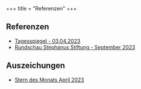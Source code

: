 +++
title = "Referenzen"
+++
## Referenzen

* [Tagesspiegel - 03.04.2023](https://leute.tagesspiegel.de/treptow-koepenick/unter-nachbarn/2023/04/03/269249/)
* [Rundschau Stephanus Stiftung - September 2023](https://www.stephanus.org/rundschau/die-rundschau-september/startseite/artikel/detail/queeres-leben-sichtbar-im-kiez/)


## Auszeichungen
* [Stern des Monats April 2023](https://sternenfischer.org/stern-des-monats/april-2023/)